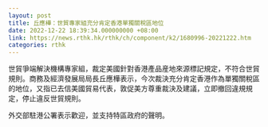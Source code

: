 ```yaml
---
layout: post
title: 丘應樺：世貿專家組充分肯定香港單獨關稅區地位
date: 2022-12-22 18:39:34.000000000 +08:00
link: https://news.rthk.hk/rthk/ch/component/k2/1680996-20221222.htm
categories: rthk
---
```


世貿爭端解決機構專家組，裁定美國針對香港產品産地來源標記規定，不符合世貿規則。商務及經濟發展局局長丘應樺表示，今次裁決充分肯定香港作為單獨關稅區的地位，又指已去信美國貿易代表，敦促美方尊重裁決及建議，立即撤回違規規定，停止違反世貿規則。

外交部駐港公署表示歡迎，並支持特區政府的聲明。
